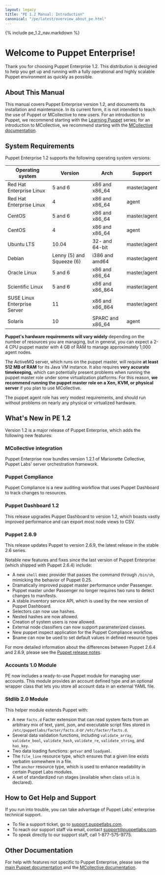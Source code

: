 ```yaml
---
layout: legacy
title: "PE 1.2 Manual: Introduction"
canonical: "/pe/latest/overview_about_pe.html"
---
```


{% include pe_1.2_nav.markdown %}

Welcome to Puppet Enterprise!
=============================

Thank you for choosing Puppet Enterprise 1.2. This distribution is designed to help you get up and running with a fully operational and highly scalable Puppet environment as quickly as possible.

About This Manual
-----------------

This manual covers Puppet Enterprise version 1.2, and documents its installation and maintenance. In its current form, it is not intended to teach the use of Puppet or MCollective to new users. For an introduction to Puppet, we recommend starting with the [Learning Puppet][lp] series; for an introduction to MCollective, we recommend starting with the [MCollective documentation][mco]. 

[lp]: http://docs.puppetlabs.com/learning/
[mco]: http://docs.puppetlabs.com/mcollective/index.html
[docs]: http://docs.puppetlabs.com

System Requirements
-----------------

Puppet Enterprise 1.2 supports the following operating system versions:

|       Operating system       |          Version          |       Arch        |   Support    |
|------------------------------|---------------------------|-------------------|--------------|
| Red Hat Enterprise Linux     | 5 and 6                   | x86 and x86\_64   | master/agent |
| Red Hat Enterprise Linux     | 4                         | x86 and x86\_64   | agent        |
| CentOS                       | 5 and 6                   | x86 and x86\_64   | master/agent |
| CentOS                       | 4                         | x86 and x86\_64   | agent        |
| Ubuntu LTS                   | 10.04                     | 32- and 64-bit    | master/agent |
| Debian                       | Lenny (5) and Squeeze (6) | i386 and amd64    | master/agent |
| Oracle Linux                 | 5 and 6                   | x86 and x86\_64   | master/agent |
| Scientific Linux             | 5 and 6                   | x86 and x86\_864  | master/agent |
| SUSE Linux Enterprise Server | 11                        | x86 and x86\_864  | master/agent |
| Solaris                      | 10                        | SPARC and x86\_64 | agent        |

**Puppet's hardware requirements will vary widely** depending on the number of resources you are managing, but in general, you can expect a 2-4 CPU puppet master with 4 GB of RAM to manage approximately 1,000 agent nodes. 

The ActiveMQ server, which runs on the puppet master, will require **at least 512 MB of RAM** for its Java VM instance. It also requires **very accurate timekeeping,** which can potentially present problems when running the puppet master role under some virtualization platforms. For this reason, **we recommend running the puppet master role on a Xen, KVM, or physical server** if you plan to use MCollective.

The puppet agent role has very modest requirements, and should run without problems on nearly any physical or virtualized hardware.

What's New in PE 1.2
----------

Version 1.2 is a major release of Puppet Enterprise, which adds the following new features:

### MCollective integration

Puppet Enterprise now bundles version 1.2.1 of Marionette Collective, Puppet Labs' server orchestration framework. 

### Puppet Compliance

Puppet Compliance is a new auditing workflow that uses Puppet Dashboard to track changes to resources.

### Puppet Dashboard 1.2

This release upgrades Puppet Dashboard to version 1.2, which boasts vastly improved performance and can export most node views to CSV. 

### Puppet 2.6.9

This release updates Puppet to version 2.6.9, the latest release in the stable 2.6 series. 

Notable new features and fixes since the last version of Puppet Enterprise (which shipped with Puppet 2.6.4) include:

* A new `shell` exec provider that passes the command through `/bin/sh`, mimicking the behavior of Puppet 0.25.
* Dramatically improved puppet master performance under Passenger.
* Puppet master under Passenger no longer requires two runs to detect changes to manifests.
* A stable inventory service API, which is used by the new version of Puppet Dashboard.
* Selectors can now use hashes.
* Nested hashes are now allowed.
* Creation of system users is now allowed.
* External node classifiers can now support parameterized classes.
* New puppet inspect application for the Puppet Compliance workflow.
* $name can now be used to set default values in defined resource types

For more detailed information about the differences between Puppet 2.6.4 and 2.6.9, please see the [Puppet release notes][puppetreleasenotes]. 

[puppetreleasenotes]: http://projects.puppetlabs.com/projects/puppet/wiki/Release_Notes#2.6.9

### Accounts 1.0 Module

PE now includes a ready-to-use Puppet module for managing user accounts. This module provides an account defined type and an optional wrapper class that lets you store all account data in an external YAML file. 

### Stdlib 2.0 Module 

This helper module extends Puppet with:

* A new `facts.d` Facter extension that can read system facts from an arbitrary mix of text, yaml, json, and executable script files stored in `/etc/puppetlabs/facter/facts.d` or `/etc/facter/facts.d`. 
* Several data validation functions, including `validate_array`, `validate_bool`, `validate_hash`, `validate_re`, `validate_string`, and `has_key`.
* Two data loading functions: `getvar` and `loadyaml`. 
* The `file_line` resource type, which ensures that a given line exists verbatim somewhere in a file. 
* The `anchor` resource type, which is used to enhance readability in certain Puppet Labs modules. 
* A set of standardized run stages (available when class `sdlib` is declared).

How to Get Help and Support
--------------

If you run into trouble, you can take advantage of Puppet Labs' enterprise technical support.

* To file a support ticket, go to [support.puppetlabs.com](http://support.puppetlabs.com). 
* To reach our support staff via email, contact <support@puppetlabs.com>.
* To speak directly to our support staff, call 1-877-575-9775.

Other Documentation
-----

For help with features not specific to Puppet Enterprise, please see the [main Puppet documentation][docs] and the [MCollective documentation][mco].
